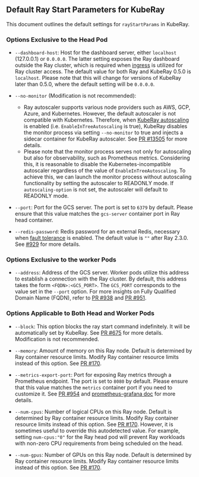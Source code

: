 
## Default Ray Start Parameters for KubeRay

This document outlines the default settings for `rayStartParams` in KubeRay.

### Options Exclusive to the Head Pod

- `--dashboard-host`: Host for the dashboard server, either `localhost` (127.0.0.1) or `0.0.0.0`.
The latter setting exposes the Ray dashboard outside the Ray cluster, which is required when [ingress](https://github.com/ray-project/kuberay/blob/master/docs/guidance/ingress.md) is utilized for Ray cluster access.
The default value for both Ray and KubeRay 0.5.0 is `localhost`. Please note that this will change for versions of KubeRay later than 0.5.0, where the default setting will be `0.0.0.0`.

- `--no-monitor` (Modification is not recommended):
  - Ray autoscaler supports various node providers such as AWS, GCP, Azure, and Kubernetes. However, the default autoscaler is not compatible with Kubernetes. Therefore, when [KubeRay autoscaling](https://github.com/ray-project/kuberay/blob/master/docs/guidance/autoscaler.md) is enabled (i.e. `EnableInTreeAutoscaling` is true), KubeRay disables the monitor process via setting `--no-monitor` to true and injects a sidecar container for KubeRay autoscaler. See [PR #13505](https://github.com/ray-project/ray/pull/13505) for more details.
  - Please note that the monitor process serves not only for autoscaling but also for observability, such as Prometheus metrics. Considering this, it is reasonable to disable the Kubernetes-incompatible autoscaler regardless of the value of `EnableInTreeAutoscaling`. To achieve this, we can launch the monitor process without autoscaling functionality by setting the autoscaler to READONLY mode. If `autoscaling-option` is not set, the autoscaler will default to READONLY mode.

- `--port`: Port for the GCS server. The port is set to `6379` by default. Please ensure that this value matches the `gcs-server` container port in Ray head container.

- `--redis-password`: Redis password for an external Redis, necessary when [fault tolerance](https://github.com/ray-project/kuberay/blob/master/docs/guidance/gcs-ft.md) is enabled.
The default value is `""` after Ray 2.3.0. See [#929](https://github.com/ray-project/kuberay/pull/929) for more details.

### Options Exclusive to the worker Pods

- `--address`: Address of the GCS server. Worker pods utilize this address to establish a connection with the Ray cluster. By default, this address takes the form `<FQDN>:<GCS_PORT>`. The `GCS_PORT` corresponds to the value set in the `--port` option. For more insights on Fully Qualified Domain Name (FQDN), refer to [PR #938](https://github.com/ray-project/kuberay/pull/938) and [PR #951](https://github.com/ray-project/kuberay/pull/951).

### Options Applicable to Both Head and Worker Pods

- `--block`: This option blocks the ray start command indefinitely. It will be automatically set by KubeRay. See [PR #675](https://github.com/ray-project/kuberay/pull/675) for more details. Modification is not recommended.

- `--memory`: Amount of memory on this Ray node. Default is determined by Ray container resource limits. Modify Ray container resource limits instead of this option. See [PR #170](https://github.com/ray-project/kuberay/pull/170).

- `--metrics-export-port`: Port for exposing Ray metrics through a Prometheus endpoint. The port is set to `8080` by default. Please ensure that this value matches the `metrics` container port if you need to customize it. See [PR #954](https://github.com/ray-project/kuberay/pull/954) and [prometheus-grafana doc](https://github.com/ray-project/kuberay/blob/master/docs/guidance/prometheus-grafana.md) for more details.

- `--num-cpus`: Number of logical CPUs on this Ray node. Default is determined by Ray container resource limits. Modify Ray container resource limits instead of this option. See [PR #170](https://github.com/ray-project/kuberay/pull/170). However, it is sometimes useful to override this autodetected value. For example, setting `num-cpus:"0"` for the Ray head pod will prevent Ray workloads with non-zero CPU requirements from being scheduled on the head.

- `--num-gpus`: Number of GPUs on this Ray node. Default is determined by Ray container resource limits. Modify Ray container resource limits instead of this option. See [PR #170](https://github.com/ray-project/kuberay/pull/170).
